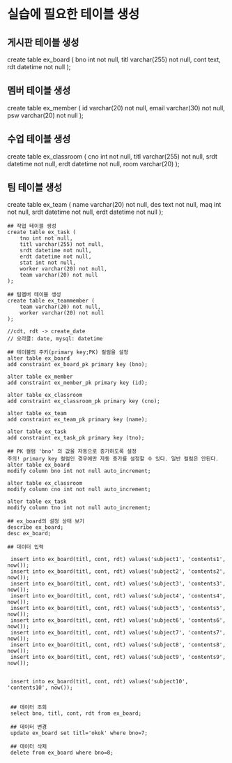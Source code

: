 # 실습에 필요한 테이블 생성

## 게시판 테이블 생성
create table ex_board (
    bno int not null,
    titl varchar(255) not null,
    cont text,
    rdt datetime not null
);

## 멤버 테이블 생성
create table ex_member (
    id varchar(20) not null,
    email varchar(30) not null,
    psw varchar(20) not null
);

## 수업 테이블 생성
create table ex_classroom (
    cno int not null,
    titl varchar(255) not null,
    srdt datetime not null,
    erdt datetime not null,
    room varchar(20) 
);

## 팀 테이블 생성
create table ex_team (
    name varchar(20) not null,
    des text not null,
    maq int not null,
    srdt datetime not null,
    erdt datetime not null
);
```````````````````````````````````````````````
## 작업 테이블 생성
create table ex_task (
    tno int not null,
    titl varchar(255) not null,
    srdt datetime not null,
    erdt datetime not null,
    stat int not null,
    worker varchar(20) not null,
    team varchar(20) not null
);

## 팀멤버 테이블 생성
create table ex_teammember (
    team varchar(20) not null,
    worker varchar(20) not null
);

//cdt, rdt -> create_date
// 오라클: date, mysql: datetime

## 테이블의 주키(primary key;PK) 컬럼을 설정
alter table ex_board
add constraint ex_board_pk primary key (bno);
  
alter table ex_member
add constraint ex_member_pk primary key (id);

alter table ex_classroom
add constraint ex_classroom_pk primary key (cno);

alter table ex_team
add constraint ex_team_pk primary key (name);

alter table ex_task
add constraint ex_task_pk primary key (tno);
  
## PK 컬럼 'bno' 의 값을 자동으로 증가하도록 설정
주의! primary key 컬럼인 경우에만 자동 증가를 설정할 수 있다. 일반 컬럼은 안된다.
alter table ex_board
modify column bno int not null auto_increment;

alter table ex_classroom
modify column cno int not null auto_increment;

alter table ex_task
modify column tno int not null auto_increment;
  
## ex_board의 설정 상태 보기
describe ex_board;
desc ex_board;

## 데이터 입력

 insert into ex_board(titl, cont, rdt) values('subject1', 'contents1', now());
 insert into ex_board(titl, cont, rdt) values('subject2', 'contents2', now());
 insert into ex_board(titl, cont, rdt) values('subject3', 'contents3', now());
 insert into ex_board(titl, cont, rdt) values('subject4', 'contents4', now());
 insert into ex_board(titl, cont, rdt) values('subject5', 'contents5', now());
 insert into ex_board(titl, cont, rdt) values('subject6', 'contents6', now());
 insert into ex_board(titl, cont, rdt) values('subject7', 'contents7', now());
 insert into ex_board(titl, cont, rdt) values('subject8', 'contents8', now());
 insert into ex_board(titl, cont, rdt) values('subject9', 'contents9', now());
 
 
 insert into ex_board(titl, cont, rdt) values('subject10', 'contents10', now());
 
 
 ## 데이터 조회
 select bno, titl, cont, rdt from ex_board;
 
 ## 데이터 변경
 update ex_board set titl='okok' where bno=7;
 
 ## 데이터 삭제
 delete from ex_board where bno=8;
 




